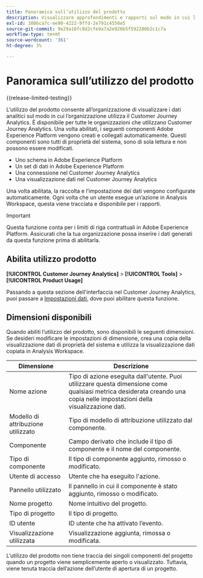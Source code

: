 ```yaml
---
title: Panoramica sull’utilizzo del prodotto
description: Visualizzare approfondimenti e rapporti sul modo in cui l’organizzazione utilizza il Customer Journey Analytics.
exl-id: 3806ca7c-ee90-4222-9ffd-2e791c4550e5
source-git-commit: 9e29a16fc8d2cfe9a7a2e926b5f592280b2c1c7a
workflow-type: tm+mt
source-wordcount: '361'
ht-degree: 3%

---
```


# Panoramica sull’utilizzo del prodotto

{{release-limited-testing}}

L’utilizzo del prodotto consente all’organizzazione di visualizzare i dati analitici sul modo in cui l’organizzazione utilizza il Customer Journey Analytics. È disponibile per tutte le organizzazioni che utilizzano Customer Journey Analytics. Una volta abilitati, i seguenti componenti Adobe Experience Platform vengono creati e collegati automaticamente. Questi componenti sono tutti di proprietà del sistema, sono di sola lettura e non possono essere modificati.

* Uno schema in Adobe Experience Platform
* Un set di dati in Adobe Experience Platform
* Una connessione nel Customer Journey Analytics
* Una visualizzazione dati nel Customer Journey Analytics

Una volta abilitata, la raccolta e l’impostazione dei dati vengono configurate automaticamente. Ogni volta che un utente esegue un’azione in Analysis Workspace, questa viene tracciata e disponibile per i rapporti.

>[!IMPORTANT]
>
>Questa funzione conta per i limiti di riga contrattuali in Adobe Experience Platform. Assicurati che la tua organizzazione possa inserire i dati generati da questa funzione prima di abilitarla.

## Abilita utilizzo prodotto

**[!UICONTROL Customer Journey Analytics]** > **[!UICONTROL Tools]** > **[!UICONTROL Product Usage]**

Passando a questa sezione dell&#39;interfaccia nel Customer Journey Analytics, puoi passare a [Impostazioni dati](data-settings.md), dove puoi abilitare questa funzione.

## Dimensioni disponibili

Quando abiliti l’utilizzo del prodotto, sono disponibili le seguenti dimensioni. Se desideri modificare le impostazioni di dimensione, crea una copia della visualizzazione dati di proprietà del sistema e utilizza la visualizzazione dati copiata in Analysis Workspace.

| Dimensione | Descrizione |
| --- | --- |
| Nome azione | Tipo di azione eseguita dall&#39;utente. Puoi utilizzare questa dimensione come qualsiasi metrica desiderata creando una copia nelle impostazioni della visualizzazione dati. |
| Modello di attribuzione utilizzato | Tipo di modello di attribuzione utilizzato dal componente. |
| Componente | Campo derivato che include il tipo di componente e il nome del componente. |
| Tipo di componente | Il tipo di componente aggiunto, rimosso o modificato. |
| Utente di accesso | Utente che ha eseguito l&#39;azione. |
| Pannello utilizzato | Il pannello in cui il componente è stato aggiunto, rimosso o modificato. |
| Nome progetto | Nome intuitivo del progetto. |
| Tipo di progetto | Il tipo di progetto. |
| ID utente | ID utente che ha attivato l’evento. |
| Visualizzazione utilizzata | Visualizzazione aggiunta, rimossa o modificata. |

L’utilizzo del prodotto non tiene traccia dei singoli componenti del progetto quando un progetto viene semplicemente aperto o visualizzato. Tuttavia, viene tenuta traccia dell’azione dell’utente di apertura di un progetto.
